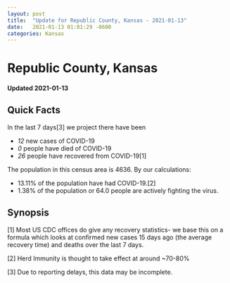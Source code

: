 ```yaml
---
layout: post
title:  "Update for Republic County, Kansas - 2021-01-13"
date:   2021-01-13 01:01:29 -0600
categories: Kansas
---
```


# Republic County, Kansas
#### Updated 2021-01-13

## Quick Facts

In the last 7 days[3] we project there have been
- *12* new cases of COVID-19
- *0* people have died of COVID-19
- *26* people have recovered from COVID-19[1]

The population in this census area is 4636. By our calculations:
- 13.11% of the population have had COVID-19.[2]
- 1.38% of the population or 64.0 people are actively fighting the virus.

## Synopsis




[1] Most US CDC offices do give any recovery statistics- we base this on a formula which looks at confirmed new cases
15 days ago (the average recovery time) and deaths over the last 7 days.

[2] Herd Immunity is thought to take effect at around ~70-80%

[3] Due to reporting delays, this data may be incomplete.
 
    